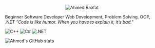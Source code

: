 <p align="center">
  <img src="https://your-image-link.gif" alt="Ahmed Raafat" />
</p>

Beginner Software Developer
Web Development, Problem Solving, OOP, .NET
_"Code is like humor. When you have to explain it, it’s bad."_  






![C++](https://img.shields.io/badge/Code-C++-blue?logo=cplusplus) 
![C#](https://img.shields.io/badge/Code-CSharp-green?logo=csharp) 
![.NET](https://img.shields.io/badge/Framework-.NET-purple?logo=dotnet) 


![Ahmed's GitHub stats](https://github-readme-stats.vercel.app/api?username=YourUserName&show_icons=true&theme=radical)

